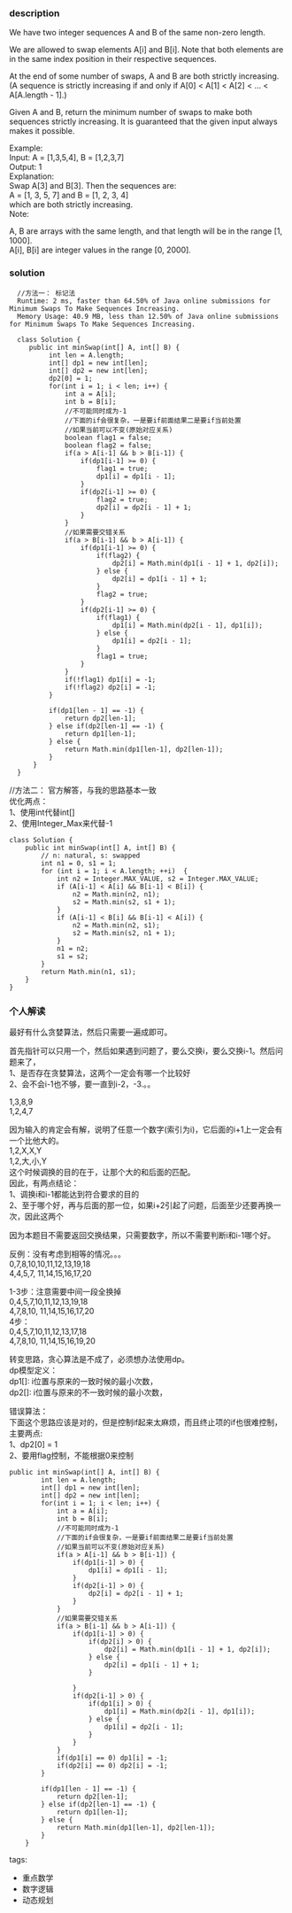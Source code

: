 ### description    
  We have two integer sequences A and B of the same non-zero length.  
    
  We are allowed to swap elements A[i] and B[i].  Note that both elements are in the same index position in their respective sequences.  
    
  At the end of some number of swaps, A and B are both strictly increasing.  (A sequence is strictly increasing if and only if A[0] < A[1] < A[2] < ... < A[A.length - 1].)  
    
  Given A and B, return the minimum number of swaps to make both sequences strictly increasing.  It is guaranteed that the given input always makes it possible.  
    
  Example:  
  Input: A = [1,3,5,4], B = [1,2,3,7]  
  Output: 1  
  Explanation:   
  Swap A[3] and B[3].  Then the sequences are:  
  A = [1, 3, 5, 7] and B = [1, 2, 3, 4]  
  which are both strictly increasing.  
  Note:  
    
  A, B are arrays with the same length, and that length will be in the range [1, 1000].  
  A[i], B[i] are integer values in the range [0, 2000].  
### solution    
```    
  //方法一： 标记法  
  Runtime: 2 ms, faster than 64.50% of Java online submissions for Minimum Swaps To Make Sequences Increasing.  
  Memory Usage: 40.9 MB, less than 12.50% of Java online submissions for Minimum Swaps To Make Sequences Increasing.  
    
  class Solution {  
     public int minSwap(int[] A, int[] B) {  
          int len = A.length;  
          int[] dp1 = new int[len];  
          int[] dp2 = new int[len];  
          dp2[0] = 1;  
          for(int i = 1; i < len; i++) {  
              int a = A[i];  
              int b = B[i];  
              //不可能同时成为-1  
              //下面的if会很复杂，一是要if前面结果二是要if当前处置  
              //如果当前可以不变(原始对应关系)  
              boolean flag1 = false;  
              boolean flag2 = false;  
              if(a > A[i-1] && b > B[i-1]) {  
                  if(dp1[i-1] >= 0) {  
                      flag1 = true;  
                      dp1[i] = dp1[i - 1];  
                  }  
                  if(dp2[i-1] >= 0) {  
                      flag2 = true;  
                      dp2[i] = dp2[i - 1] + 1;  
                  }  
              }  
              //如果需要交错关系  
              if(a > B[i-1] && b > A[i-1]) {  
                  if(dp1[i-1] >= 0) {  
                      if(flag2) {  
                          dp2[i] = Math.min(dp1[i - 1] + 1, dp2[i]);  
                      } else {  
                          dp2[i] = dp1[i - 1] + 1;  
                      }  
                      flag2 = true;  
                  }  
                  if(dp2[i-1] >= 0) {  
                      if(flag1) {  
                          dp1[i] = Math.min(dp2[i - 1], dp1[i]);  
                      } else {  
                          dp1[i] = dp2[i - 1];  
                      }  
                      flag1 = true;  
                  }  
              }  
              if(!flag1) dp1[i] = -1;  
              if(!flag2) dp2[i] = -1;  
          }  
    
          if(dp1[len - 1] == -1) {  
              return dp2[len-1];  
          } else if(dp2[len-1] == -1) {  
              return dp1[len-1];  
          } else {  
              return Math.min(dp1[len-1], dp2[len-1]);  
          }  
      }  
  }  
```    
  
//方法二： 官方解答，与我的思路基本一致  
 优化两点：  
1、使用int代替int[]  
2、使用Integer_Max来代替-1  
```  
class Solution {  
    public int minSwap(int[] A, int[] B) {  
        // n: natural, s: swapped  
        int n1 = 0, s1 = 1;  
        for (int i = 1; i < A.length; ++i)  {  
            int n2 = Integer.MAX_VALUE, s2 = Integer.MAX_VALUE;  
            if (A[i-1] < A[i] && B[i-1] < B[i]) {  
                n2 = Math.min(n2, n1);  
                s2 = Math.min(s2, s1 + 1);  
            }  
            if (A[i-1] < B[i] && B[i-1] < A[i]) {  
                n2 = Math.min(n2, s1);  
                s2 = Math.min(s2, n1 + 1);  
            }  
            n1 = n2;  
            s1 = s2;  
        }  
        return Math.min(n1, s1);  
    }  
}  
```  
  
    
### 个人解读    
  最好有什么贪婪算法，然后只需要一遍成即可。  
    
  首先指针可以只用一个，然后如果遇到问题了，要么交换i，要么交换i-1。然后问题来了，  
  1、是否存在贪婪算法，这两个一定会有哪一个比较好  
  2、会不会i-1也不够，要一直到i-2，-3.。。  
    
  1,3,8,9  
  1,2,4,7  
    
  因为输入的肯定会有解，说明了任意一个数字(索引为i)，它后面的i+1上一定会有一个比他大的。  
  1,2,X,X,Y  
  1,2,大,小,Y  
  这个时候调换的目的在于，让那个大的和后面的匹配。  
  因此，有两点结论：  
  1、调换i和i-1都能达到符合要求的目的  
  2、至于哪个好，再与后面的那一位，如果i+2引起了问题，后面至少还要再换一次，因此这两个  
    
  因为本题目不需要返回交换结果，只需要数字，所以不需要判断i和i-1哪个好。  
    
  反例：没有考虑到相等的情况。。。  
  0,7,8,10,10,11,12,13,19,18  
  4,4,5,7, 11,14,15,16,17,20  
    
1-3步：注意需要中间一段全换掉  
  0,4,5,7,10,11,12,13,19,18  
  4,7,8,10, 11,14,15,16,17,20  
4步：  
  0,4,5,7,10,11,12,13,17,18  
  4,7,8,10, 11,14,15,16,19,20    
  
  转变思路，贪心算法是不成了，必须想办法使用dp。  
  dp模型定义：  
  dp1[]: i位置与原来的一致时候的最小次数，  
  dp2[]: i位置与原来的不一致时候的最小次数，  
    
  错误算法：  
  下面这个思路应该是对的，但是控制if起来太麻烦，而且终止项的if也很难控制，  
  主要两点:  
  1、dp2[0] = 1  
  2、要用flag控制，不能根据0来控制  
  ```  
  public int minSwap(int[] A, int[] B) {  
          int len = A.length;  
          int[] dp1 = new int[len];  
          int[] dp2 = new int[len];  
          for(int i = 1; i < len; i++) {  
              int a = A[i];  
              int b = B[i];  
              //不可能同时成为-1  
              //下面的if会很复杂，一是要if前面结果二是要if当前处置  
              //如果当前可以不变(原始对应关系)  
              if(a > A[i-1] && b > B[i-1]) {  
                  if(dp1[i-1] > 0) {  
                      dp1[i] = dp1[i - 1];  
                  }  
                  if(dp2[i-1] > 0) {  
                      dp2[i] = dp2[i - 1] + 1;  
                  }  
              }  
              //如果需要交错关系  
              if(a > B[i-1] && b > A[i-1]) {  
                  if(dp1[i-1] > 0) {  
                      if(dp2[i] > 0) {  
                          dp2[i] = Math.min(dp1[i - 1] + 1, dp2[i]);  
                      } else {  
                          dp2[i] = dp1[i - 1] + 1;  
                      }  
    
                  }  
                  if(dp2[i-1] > 0) {  
                      if(dp1[i] > 0) {  
                          dp1[i] = Math.min(dp2[i - 1], dp1[i]);  
                      } else {  
                          dp1[i] = dp2[i - 1];  
                      }  
                  }  
              }  
              if(dp1[i] == 0) dp1[i] = -1;  
              if(dp2[i] == 0) dp2[i] = -1;  
          }  
    
          if(dp1[len - 1] == -1) {  
              return dp2[len-1];  
          } else if(dp2[len-1] == -1) {  
              return dp1[len-1];  
          } else {  
              return Math.min(dp1[len-1], dp2[len-1]);  
          }  
      }  
  ```  
  
tags:    
  -  重点数学  
  -  数字逻辑  
  -  动态规划  
